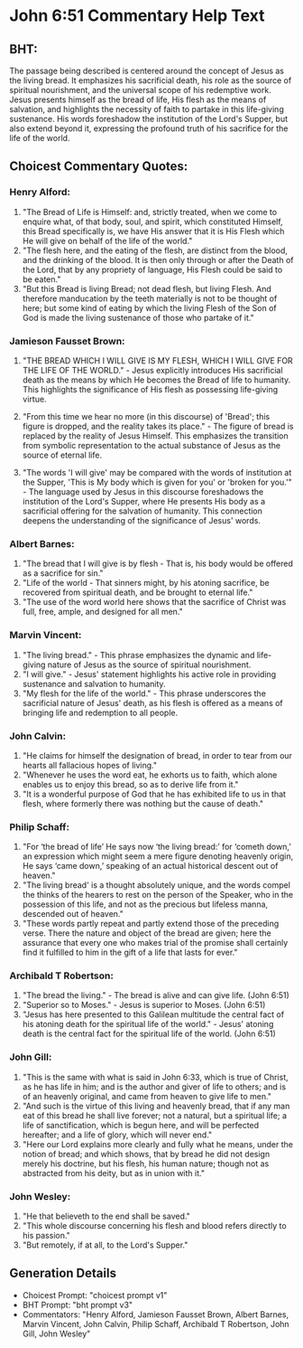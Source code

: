 # John 6:51 Commentary Help Text

## BHT:
The passage being described is centered around the concept of Jesus as the living bread. It emphasizes his sacrificial death, his role as the source of spiritual nourishment, and the universal scope of his redemptive work. Jesus presents himself as the bread of life, His flesh as the means of salvation, and highlights the necessity of faith to partake in this life-giving sustenance. His words foreshadow the institution of the Lord's Supper, but also extend beyond it, expressing the profound truth of his sacrifice for the life of the world.

## Choicest Commentary Quotes:
### Henry Alford:
1. "The Bread of Life is Himself: and, strictly treated, when we come to enquire what, of that body, soul, and spirit, which constituted Himself, this Bread specifically is, we have His answer that it is His Flesh which He will give on behalf of the life of the world." 
2. "The flesh here, and the eating of the flesh, are distinct from the blood, and the drinking of the blood. It is then only through or after the Death of the Lord, that by any propriety of language, His Flesh could be said to be eaten."
3. "But this Bread is living Bread; not dead flesh, but living Flesh. And therefore manducation by the teeth materially is not to be thought of here; but some kind of eating by which the living Flesh of the Son of God is made the living sustenance of those who partake of it."

### Jamieson Fausset Brown:
1. "THE BREAD WHICH I WILL GIVE IS MY FLESH, WHICH I WILL GIVE FOR THE LIFE OF THE WORLD." - Jesus explicitly introduces His sacrificial death as the means by which He becomes the Bread of life to humanity. This highlights the significance of His flesh as possessing life-giving virtue.

2. "From this time we hear no more (in this discourse) of 'Bread'; this figure is dropped, and the reality takes its place." - The figure of bread is replaced by the reality of Jesus Himself. This emphasizes the transition from symbolic representation to the actual substance of Jesus as the source of eternal life.

3. "The words 'I will give' may be compared with the words of institution at the Supper, 'This is My body which is given for you' or 'broken for you.'" - The language used by Jesus in this discourse foreshadows the institution of the Lord's Supper, where He presents His body as a sacrificial offering for the salvation of humanity. This connection deepens the understanding of the significance of Jesus' words.

### Albert Barnes:
1. "The bread that I will give is by flesh - That is, his body would be offered as a sacrifice for sin." 
2. "Life of the world - That sinners might, by his atoning sacrifice, be recovered from spiritual death, and be brought to eternal life." 
3. "The use of the word world here shows that the sacrifice of Christ was full, free, ample, and designed for all men."

### Marvin Vincent:
1. "The living bread." - This phrase emphasizes the dynamic and life-giving nature of Jesus as the source of spiritual nourishment.
2. "I will give." - Jesus' statement highlights his active role in providing sustenance and salvation to humanity.
3. "My flesh for the life of the world." - This phrase underscores the sacrificial nature of Jesus' death, as his flesh is offered as a means of bringing life and redemption to all people.

### John Calvin:
1. "He claims for himself the designation of bread, in order to tear from our hearts all fallacious hopes of living."
2. "Whenever he uses the word eat, he exhorts us to faith, which alone enables us to enjoy this bread, so as to derive life from it."
3. "It is a wonderful purpose of God that he has exhibited life to us in that flesh, where formerly there was nothing but the cause of death."

### Philip Schaff:
1. "For ‘the bread of life’ He says now ‘the living bread:’ for ‘cometh down,’ an expression which might seem a mere figure denoting heavenly origin, He says ‘came down,’ speaking of an actual historical descent out of heaven."
2. "The living bread' is a thought absolutely unique, and the words compel the thinks of the hearers to rest on the person of the Speaker, who in the possession of this life, and not as the precious but lifeless manna, descended out of heaven."
3. "These words partly repeat and partly extend those of the preceding verse. There the nature and object of the bread are given; here the assurance that every one who makes trial of the promise shall certainly find it fulfilled to him in the gift of a life that lasts for ever."

### Archibald T Robertson:
1. "The bread the living." - The bread is alive and can give life. (John 6:51)
2. "Superior so to Moses." - Jesus is superior to Moses. (John 6:51)
3. "Jesus has here presented to this Galilean multitude the central fact of his atoning death for the spiritual life of the world." - Jesus' atoning death is the central fact for the spiritual life of the world. (John 6:51)

### John Gill:
1. "This is the same with what is said in John 6:33, which is true of Christ, as he has life in him; and is the author and giver of life to others; and is of an heavenly original, and came from heaven to give life to men."
2. "And such is the virtue of this living and heavenly bread, that if any man eat of this bread he shall live forever; not a natural, but a spiritual life; a life of sanctification, which is begun here, and will be perfected hereafter; and a life of glory, which will never end."
3. "Here our Lord explains more clearly and fully what he means, under the notion of bread; and which shows, that by bread he did not design merely his doctrine, but his flesh, his human nature; though not as abstracted from his deity, but as in union with it."

### John Wesley:
1. "He that believeth to the end shall be saved."
2. "This whole discourse concerning his flesh and blood refers directly to his passion."
3. "But remotely, if at all, to the Lord's Supper."


## Generation Details
- Choicest Prompt: "choicest prompt v1"
- BHT Prompt: "bht prompt v3"
- Commentators: "Henry Alford, Jamieson Fausset Brown, Albert Barnes, Marvin Vincent, John Calvin, Philip Schaff, Archibald T Robertson, John Gill, John Wesley"
